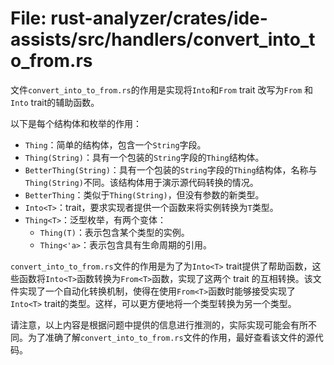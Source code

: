 # File: rust-analyzer/crates/ide-assists/src/handlers/convert_into_to_from.rs

文件`convert_into_to_from.rs`的作用是实现将`Into`和`From` trait 改写为`From` 和`Into` trait的辅助函数。

以下是每个结构体和枚举的作用：

- `Thing`：简单的结构体，包含一个`String`字段。
- `Thing(String)`：具有一个包装的`String`字段的`Thing`结构体。
- `BetterThing(String)`：具有一个包装的`String`字段的`Thing`结构体，名称与`Thing(String)`不同。该结构体用于演示源代码转换的情况。
- `BetterThing`：类似于`Thing(String)`，但没有参数的新类型。
- `Into<T>`：trait，要求实现者提供一个函数来将实例转换为`T`类型。
- `Thing<T>`：泛型枚举，有两个变体：
  - `Thing(T)`：表示包含某个类型的实例。
  - `Thing<'a>`：表示包含具有生命周期的引用。

`convert_into_to_from.rs`文件的作用是为了为`Into<T>` trait提供了帮助函数，这些函数将`Into<T>`函数转换为`From<T>`函数，实现了这两个 trait 的互相转换。该文件实现了一个自动化转换机制，使得在使用`From<T>`函数时能够接受实现了`Into<T>` trait的类型。这样，可以更方便地将一个类型转换为另一个类型。

请注意，以上内容是根据问题中提供的信息进行推测的，实际实现可能会有所不同。为了准确了解`convert_into_to_from.rs`文件的作用，最好查看该文件的源代码。


